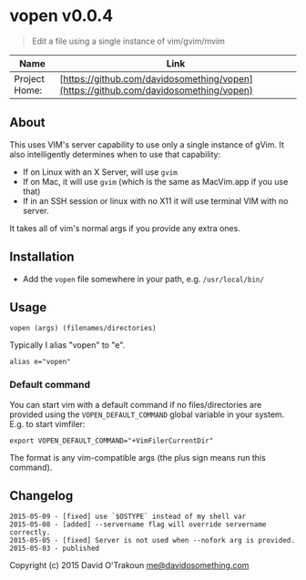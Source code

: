 # vopen v0.0.4

> Edit a file using a single instance of vim/gvim/mvim

| Name | Link |
| ---- | ---- |
| Project Home: | [https://github.com/davidosomething/vopen](https://github.com/davidosomething/vopen)

## About

This uses VIM's server capability to use only a single instance of gVim.
It also intelligently determines when to use that capability:

- If on Linux with an X Server, will use `gvim`
- If on Mac, it will use `gvim` (which is the same as MacVim.app if you use
  that)
- If in an SSH session or linux with no X11 it will use terminal VIM with no
  server.

It takes all of vim's normal args if you provide any extra ones.

## Installation

- Add the `vopen` file somewhere in your path, e.g. `/usr/local/bin/`

## Usage

```
vopen (args) (filenames/directories)
```

Typically I alias "vopen" to "e".

```
alias e="vopen"
```

### Default command

You can start vim with a default command if no files/directories are provided
using the `VOPEN_DEFAULT_COMMAND` global variable in your system. E.g. to
start vimfiler:

```
export VOPEN_DEFAULT_COMMAND="+VimFilerCurrentDir"
```

The format is any vim-compatible args (the plus sign means run this command).

## Changelog

```
2015-05-09 - [fixed] use `$OSTYPE` instead of my shell var
2015-05-08 - [added] --servername flag will override servername correctly.
2015-05-05 - [fixed] Server is not used when --nofork arg is provided.
2015-05-03 - published

```

Copyright (c) 2015 David O'Trakoun <me@davidosomething.com>
